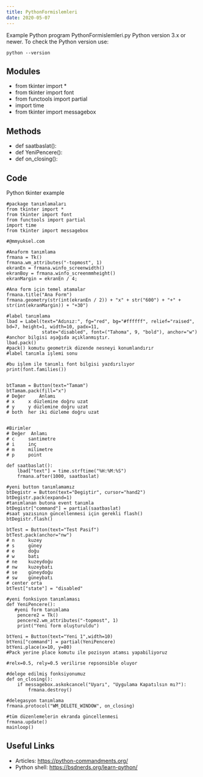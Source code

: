 ```yaml
---
title: PythonFormislemleri
date: 2020-05-07
---
```

Example Python program PythonFormislemleri.py
Python version 3.x or newer.
To check the Python version use:

    python --version

## Modules

* from tkinter import *  
* from tkinter import font
* from functools import partial
* import time
* from tkinter import messagebox

## Methods

* def saatbaslat():
* def YeniPencere():
* def on_closing():

## Code

Python tkinter example

    #package tanımlamaları
    from tkinter import *  
    from tkinter import font
    from functools import partial
    import time
    from tkinter import messagebox
    
    #@mmyuksel.com
    
    #Anaform tanımlama
    frmana = Tk()
    frmana.wm_attributes("-topmost", 1)
    ekranEn = frmana.winfo_screenwidth()
    ekranBoy = frmana.winfo_screenmmheight()
    ekranMargin = ekranEn / 4;
    
    #Ana form için temel atamalar
    frmana.title("Ana Form")
    frmana.geometry(str(int(ekranEn / 2)) + "x" + str("600") + "+" + str(int(ekranMargin)) + "+30")
    
    #label tanımlama
    lbad = Label(text="Adınız:", fg="red", bg="#ffffff", relief="raised", bd=7, height=1, width=10, padx=11,
                 state="disabled", font=("Tahoma", 9, "bold"), anchor="w")
    #anchor bilgisi aşağıda açıklanmıştır. 
    lbad.pack()
    #pack() komutu geometrik düzende nesneyi konumlandırır
    #label tanımla işlemi sonu
    
    #bu işlem ile tanımlı font bilgisi yazdırılıyor
    print(font.families())
    
    
    btTamam = Button(text="Tamam")
    btTamam.pack(fill="x")
    # Değer 	Anlamı
    # x 	x düzlemine doğru uzat
    # y 	y düzlemine doğru uzat
    # both 	her iki düzleme doğru uzat
    
     
    #Birimler
    # Değer  Anlamı
    # c 	santimetre
    # i 	inç
    # m 	milimetre
    # p 	point
    
    def saatbaslat():
        lbad["text"] = time.strftime("%H:%M:%S")
        frmana.after(1000, saatbaslat)
    
    #yeni button tanımlamamız 
    btDegistr = Button(text="Degiştir", cursor="hand2")
    btDegistr.pack(expand=1) 
    #tanımlanan butona event tanımla
    btDegistr["command"] = partial(saatbaslat)
    #saat yazısının güncellenmesi için gerekli flash()
    btDegistr.flash()
    
    btTest = Button(text="Test Pasif")
    btTest.pack(anchor="nw")
    # n 	kuzey
    # s 	güney
    # e 	doğu
    # w 	batı
    # ne 	kuzeydoğu
    # nw 	kuzeybatı
    # se 	güneydoğu
    # sw 	güneybatı
    # center orta
    btTest["state"] = "disabled"
    
    #yeni fonksiyon tanımlaması
    def YeniPencere():
       #yeni form tanımlama
        pencere2 = Tk()
        pencere2.wm_attributes("-topmost", 1)
        print("Yeni form oluşturuldu")
    
    btYeni = Button(text="Yeni 1",width=10)
    btYeni["command"] = partial(YeniPencere)
    btYeni.place(x=10, y=80)
    #Pack yerine place komutu ile pozisyon atamsı yapabiliyoruz
    
    #relx=0.5, rely=0.5 verilirse repsonsible oluyor
    
    #delege edilmiş fonksiyonumuz
    def on_closing():
        if messagebox.askokcancel("Uyarı", "Uygulama Kapatılsın mı?"):
            frmana.destroy()
    
    #delegasyon tanımlama
    frmana.protocol("WM_DELETE_WINDOW", on_closing)
    
    #tüm düzenlemelerin ekranda güncellenmesi
    frmana.update()
    mainloop()
    

## Useful Links

- Articles: https://python-commandments.org/
- Python shell: https://bsdnerds.org/learn-python/
